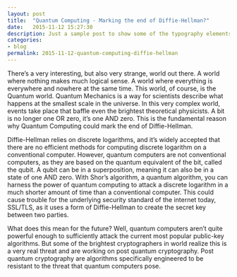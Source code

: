 ```yaml
---
layout: post
title:  "Quantum Computing - Marking the end of Diffie-Hellman?"
date:   2015-11-12 15:27:30
description: Just a sample post to show some of the typography elements supported from harmony theme.
categories:
- blog
permalink: 2015-11-12-quantum-computing-diffie-hellman
---
```


There’s a very interesting, but also very strange, world out there. A world where nothing makes much logical sense. A world where everything is everywhere and nowhere at the same time. This world, of course, is the Quantum world. Quantum Mechanics is a way for scientists describe what happens at the smallest scale in the universe. In this very complex world, events take place that baffle even the brightest theoretical physicists. A bit is no longer one OR zero, it’s one AND zero. This is the fundamental reason why Quantum Computing could mark the end of Diffie-Hellman.

Diffie-Hellman relies on discrete logarithms, and it’s widely accepted that there are no efficient methods for computing discrete logarithm on a conventional computer. However, quantum computers are not conventional computers, as they are based on the quantum equivalent of the bit, called the qubit. A qubit can be in a superposition, meaning it can also be in a state of one AND zero. With Shor’s algorithm, a quantum algorithm, you can harness the power of quantum computing to attack a discrete logarithm in a much shorter amount of time than a conventional computer. This could cause trouble for the underlying security standard of the internet today, SSL/TLS, as it uses a form of Diffie-Hellman to create the secret key between two parties.

What does this mean for the future? Well, quantum computers aren’t quite powerful enough to sufficiently attack the current most popular public-key algorithms. But some of the brightest cryptographers in world realize this is a very real threat and are working on post quantum cryptography. Post quantum cryptography are algorithms specifically engineered to be resistant to the threat that quantum computers pose. 
